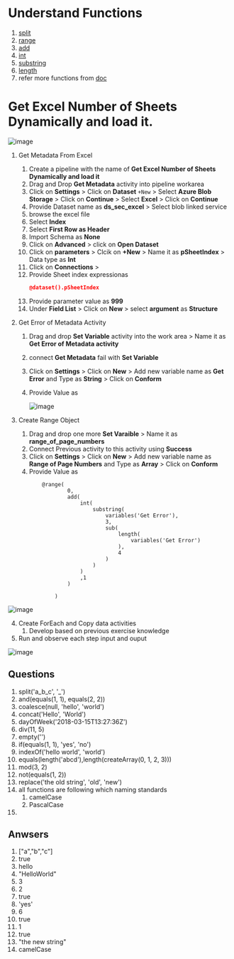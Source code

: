 # Understand Functions
1. [split](https://learn.microsoft.com/en-us/azure/data-factory/control-flow-expression-language-functions#split)
2. [range](https://learn.microsoft.com/en-us/azure/data-factory/control-flow-expression-language-functions#range)
3. [add](https://learn.microsoft.com/en-us/azure/data-factory/control-flow-expression-language-functions#add)
4. [int](https://learn.microsoft.com/en-us/azure/data-factory/control-flow-expression-language-functions#int)
5. [substring](https://learn.microsoft.com/en-us/azure/data-factory/control-flow-expression-language-functions#substring)
6. [length](https://learn.microsoft.com/en-us/azure/data-factory/control-flow-expression-language-functions#length)
7. refer more functions from [doc](https://learn.microsoft.com/en-us/azure/data-factory/control-flow-expression-language-functions#functions)
# Get Excel Number of Sheets Dynamically and load it.

![image](https://github.com/rritec/Cloud-Data-Engineering/assets/20516321/c927eed5-6b60-47a1-92a3-be4b37eb0576)


1. Get Metadata From Excel
    1. Create a pipeline with the name of **Get Excel Number of Sheets Dynamically and load it**
    2. Drag and Drop **Get Metadata** activity into pipeline workarea
    3. Click on **Settings** > Click on **Dataset** `+New` > Select **Azure Blob Storage** > Click on **Continue** > Select **Excel** > Click on **Continue**
    4. Provide Dataset name as **ds_sec_excel** > Select blob linked service
    5. browse the excel file
    6. Select **Index**
    7. Select **First Row as Header**
    8. Import Schema as **None**
    9. Click on **Advanced** > click on **Open Dataset**
    10. Click on **parameters** > Clcik on **+New** > Name it as **pSheetIndex** > Data type as **Int**
    11. Click on **Connections** > 
    12. Provide Sheet index expressionas 
        ``` json
        @dataset().pSheetIndex
        
        ```
    13. Provide parameter value as **999**
    14. Under **Field List** > Click on **New** > select **argument** as **Structure** 

3. Get Error of Metadata Activity

    1. Drag and drop **Set Variable** activity into the work area > Name it as **Get Error of Metadata activity**
    2. connect **Get Metadata** fail with **Set Variable**
    3. Click on **Settings** > Click on **New** > Add new variable name as **Get Error** and Type as **String** > Click on **Conform**
    4. Provide Value as


       ![image](https://user-images.githubusercontent.com/20516321/228446981-5b93b669-1f25-4cfe-953a-0ff5d61b45fd.png)


4. Create Range Object
    1. Drag and drop one more **Set Varaible** > Name it as **range_of_page_numbers**
    2. Connect Previous activity to this activity using **Success**
    3. Click on **Settings** > Click on **New** > Add new variable name as **Range of Page Numbers** and Type as **Array** > Click on **Conform**
    4. Provide Value as
        ```
            @range(
                    0,
                    add(
                        int(
                            substring(
                                variables('Get Error'),
                                3,
                                sub(
                                    length(
                                        variables('Get Error')
                                    ),
                                    4
                                )
                            )
                        )
                        ,1
                    )
                
                )
        ``` 

![image](https://user-images.githubusercontent.com/20516321/228446856-7526191b-6d80-4341-a50e-db328ab64525.png)
 
4. Create ForEach and Copy data activities
    1. Develop based on previous exercise knowledge
5. Run and observe each step input and ouput

![image](https://user-images.githubusercontent.com/20516321/228448475-57c9a1fd-520c-4c7d-b532-7b8430774e99.png)

## Questions
1. split('a_b_c', '_')
2. and(equals(1, 1), equals(2, 2))
3. coalesce(null, 'hello', 'world')
4. concat('Hello', 'World')
5. dayOfWeek('2018-03-15T13:27:36Z')
6. div(11, 5)
7. empty('')
8. if(equals(1, 1), 'yes', 'no')
9. indexOf('hello world', 'world')
10. equals(length('abcd'),length(createArray(0, 1, 2, 3)))
11. mod(3, 2)
12. not(equals(1, 2))
13. replace('the old string', 'old', 'new')
14. all functions are following which naming standards
    1. camelCase
    2. PascalCase
15. 
## Anwsers
1. ["a","b","c"]
2. true
3. hello
4. "HelloWorld"
5. 3
6. 2
7. true
8. 'yes'
9. 6
10. true
11. 1
12. true
13. "the new string"
14. camelCase



